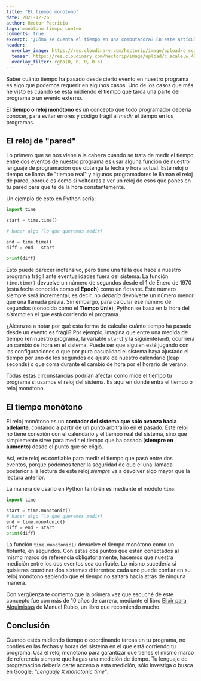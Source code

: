 ```yaml
---
title: "El tiempo monótono"
date: 2021-12-26
author: Héctor Patricio
tags: monótono tiempo conteo
comments: true
excerpt: "¿Cómo se cuenta el tiempo en una computadora? En este artículo hablaremos del tiempo monótono, un contador en el que puedes confiar para hacer cálculos relativos a periodos de tiempo en tus programas."
header:
  overlay_image: https://res.cloudinary.com/hectorip/image/upload/c_scale,w_1120/v1639894527/daniel-mirlea-Zpq06Q5ltJY-unsplash_mhq5ms.jpg
  teaser: https://res.cloudinary.com/hectorip/image/upload/c_scale,w_420/v1639894527/daniel-mirlea-Zpq06Q5ltJY-unsplash_mhq5ms.jpg
  overlay_filter: rgba(0, 0, 0, 0.5)
---
```


Saber cuánto tiempo ha pasado desde cierto evento en nuestro programa es algo que podemos requerir en algunos casos. Uno de los casos que más he visto es cuando se está midiendo el tiempo que tarda una parte del programa o un evento externo.

El **tiempo o reloj monótono** es un concepto que todo programador debería conocer, para evitar errores y código frágil al _medir_ el tiempo en los programas.

## El reloj de "pared"

Lo primero que se nos viene a la cabeza cuando se trata de medir el tiempo entre dos eventos de nuestro programa es usar alguna función de nuestro lenguaje de programación que obtenga la fecha y hora actual. Este reloj o tiempo se llama de "tiempo real" y algunos programadores le llaman el reloj de pared, porque es como si voltearas a ver un reloj de esos que pones en tu pared para que te de la hora constantemente.

Un ejemplo de esto en Python sería:

```python
import time

start = time.time()

# hacer algo (lo que queremos medir)

end = time.time()
diff = end - start

print(diff)
```

Esto puede parecer inofensivo, pero tiene una falla que hace a nuestro programa frágil ante eventualidades fuera del sistema. La función `time.time()` devuelve un número de segundos desde el 1 de Enero de 1970 (esta fecha conocida como el **Epoch**) como un flotante. Este número siempre será incremental, es decir, no _debería_ devolverte un número menor que una llamada previa. Sin embargo, para calcular ese número de segundos (conocido como el **Tiempo Unix**), Python se basa en la hora del _sistema_ en el que está corriendo el programa.

¿Alcanzas a notar por qué esta forma de calcular cuánto tiempo ha pasado desde un evento es frágil? Por ejemplo, imagina que entre una medida de tiempo (en nuestro programa, la variable `start`) y la siguiente(`end`), ocurriera un cambio de hora en el sistema. Puede ser que alguien esté jugando con las configuraciones o que por pura casualidad el sistema haya ajustado el tiempo por uno de los segundos de ajuste de nuestro calendario (leap seconds) o que corra durante el cambio de hora por el horario de verano.

Todas estas circunstancias podrían afectar como mide el tiempo tu programa si usamos el reloj del sistema. Es aquí en donde entra el tiempo o reloj monótono.

## El tiempo monótono

El reloj monótono es un **contador del sistema que sólo avanza hacia adelante**, contando a partir de un punto arbitrario en el pasado. Este reloj no tiene conexión con el calendario y el tiempo real del sistema, sino que simplemente sirve para medir el tiempo que ha pasado (**siempre en aumento**) desde el punto que se eligió.

Así, este reloj es confiable para medir el tiempo que pasó entre dos eventos, porque podemos tener la seguridad de que el una llamada posterior a la lectura de este reloj _siempre_ va a devolver algo mayor que la lectura anterior.

La manera de usarlo en Python también es mediante el módulo `time`:

```python
import time

start = time.monotonic()
# hacer algo (lo que queremos medir)
end = time.monotonic()
diff = end - start
print(diff)

```

La función `time.monotonic()` devuelve el tiempo monótono como un flotante, en segundos. Con estas dos puntos que están conectados al mismo marco de referencia obligatoriamente, hacemos que nuestra medición entre los dos eventos sea confiable. Lo mismo sucedería si quisieras coordinar dos sistemas diferentes: cada uno puede confiar en su reloj monótono sabiendo que el tiempo no saltará hacia atrás de ninguna manera.

Con vergüenza te comento que la primera vez que escuché de este concepto fue con más de 10 años de carrera, mediante el libro [Elixir para Alquimistas](https://books.altenwald.com/book/elixir) de Manuel Rubio, un libro que recomiendo mucho.

## Conclusión

Cuando estés midiendo tiempo o coordinando tareas en tu programa, no confíes en las fechas y horas del sistema en el que está corriendo tu programa. Usa el reloj monótono para garantizar que tienes el mismo marco de referencia siempre que hagas una medición de tiempo. Tu lenguaje de programación debería darte acceso a esta medición, sólo investiga o busca en Google: _"Lenguaje X monotonic time"_.
